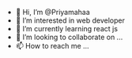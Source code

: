 - 👋 Hi, I’m @Priyamahaa
- 👀 I’m interested in web developer
- 🌱 I’m currently learning react js
- 💞️ I’m looking to collaborate on ...
- 📫 How to reach me ...

<!---
Priyamahaa/Priyamahaa is a ✨ special ✨ repository because its `README.md` (this file) appears on your GitHub profile.
You can click the Preview link to take a look at your changes.
--->

